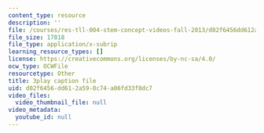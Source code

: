 ```yaml
---
content_type: resource
description: ''
file: /courses/res-tll-004-stem-concept-videos-fall-2013/d02f6456dd612a590c74a06fd33f8dc7_fv5QB3eK7jA.srt
file_size: 17818
file_type: application/x-subrip
learning_resource_types: []
license: https://creativecommons.org/licenses/by-nc-sa/4.0/
ocw_type: OCWFile
resourcetype: Other
title: 3play caption file
uid: d02f6456-dd61-2a59-0c74-a06fd33f8dc7
video_files:
  video_thumbnail_file: null
video_metadata:
  youtube_id: null
---
```

